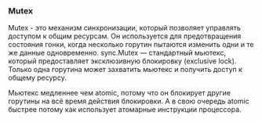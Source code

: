 ### Mutex

Mutex - это механизм синхронизации, который позволяет управлять доступом к общим ресурсам. Он используется для предотвращения состояния гонки, когда несколько горутин пытаются изменить одни и те же данные одновременно.
sync.Mutex — стандартный мьютекс, который предоставляет эксклюзивную блокировку (exclusive lock). Только одна горутина может захватить мьютекс и получить доступ к общему ресурсу.

Мьютекс медленнее чем atomic, потому что он блокирует другие горутины на всё время действия блокировки. А в свою очередь atomic быстрее потому как использует атомарные инструкции процессора.
